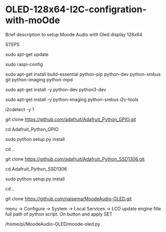 # OLED-128x64-I2C-configration-with-moOde
Brief description to setup Moode Audio with Oled display 128x64 

STEPS

sudo apt-get update

sudo raspi-config

sudo apt-get install build-essential python-pip python-dev python-smbus git python-imaging python-mpd

sudo apt-get install -y python-dev python3-dev

sudo apt-get install -y python-imaging python-smbus i2c-tools

i2cdetect -y 1


git clone https://github.com/adafruit/Adafruit_Python_GPIO.git 

cd Adafruit_Python_GPIO 

sudo python setup.py install 

cd ..

git clone https://github.com/adafruit/Adafruit_Python_SSD1306.git 

cd Adafruit_Python_SSD1306

sudo python setup.py install

cd ..

git clone https://github.com/naisema/MoodeAudio-OLED.git

menu -> Configure -> System -> Local Services -> LCD update engine fille full path of python script. On button and apply SET 

/home/pi/MoodeAudio-OLED/moode-oled.py
